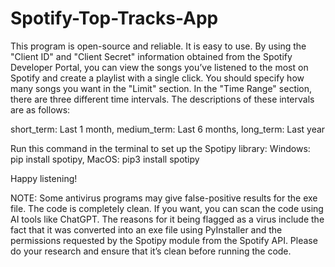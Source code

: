 # Spotify-Top-Tracks-App
This program is open-source and reliable. It is easy to use. By using the "Client ID" and "Client Secret" information obtained from the Spotify Developer Portal, you can view the songs you’ve listened to the most on Spotify and create a playlist with a single click. You should specify how many songs you want in the "Limit" section. In the "Time Range" section, there are three different time intervals. The descriptions of these intervals are as follows:

short_term: Last 1 month,
medium_term: Last 6 months,
long_term: Last year

Run this command in the terminal to set up the Spotipy library:
Windows: pip install spotipy,
MacOS: pip3 install spotipy

Happy listening!

NOTE: Some antivirus programs may give false-positive results for the exe file. The code is completely clean. If you want, you can scan the code using AI tools like ChatGPT.
The reasons for it being flagged as a virus include the fact that it was converted into an exe file using PyInstaller and the permissions requested by the Spotipy module from the Spotify API.
Please do your research and ensure that it’s clean before running the code.
